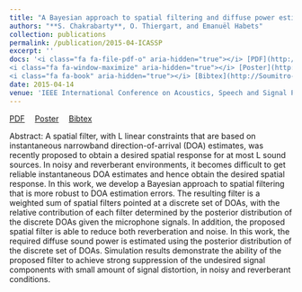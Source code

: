 ```yaml
---
title: "A Bayesian approach to spatial filtering and diffuse power estimation for joint dereverberation and noise reduction"
authors: "**S. Chakrabarty**, O. Thiergart, and Emanuël Habets"
collection: publications
permalink: /publication/2015-04-ICASSP
excerpt: ''
docs: '<i class="fa fa-file-pdf-o" aria-hidden="true"></i> [PDF](http://Soumitro-Chakrabarty.github.io/files/16_ICASSP_paper.pdf)&emsp;
<i class="fa fa-window-maximize" aria-hidden="true"></i> [Poster](http://Soumitro-Chakrabarty.github.io/files/15_ICASSP_poster.pdf)&emsp;
<i class="fa fa-book" aria-hidden="true"></i> [Bibtex](http://Soumitro-Chakrabarty.github.io/files/15_ICASSP_bib.tex)'
date: 2015-04-14
venue: 'IEEE International Conference on Acoustics, Speech and Signal Processing (ICASSP), Australia'
---
```


<i class="fa fa-file-pdf-o" aria-hidden="true"></i> [PDF](http://Soumitro-Chakrabarty.github.io/files/16_ICASSP_paper.pdf)&emsp;
<i class="fa fa-window-maximize" aria-hidden="true"></i> [Poster](http://Soumitro-Chakrabarty.github.io/files/15_ICASSP_poster.pdf)&emsp;
<i class="fa fa-book" aria-hidden="true"></i> [Bibtex](http://Soumitro-Chakrabarty.github.io/files/15_ICASSP_bib.tex)

Abstract: A spatial filter, with L linear constraints that are based on instantaneous
narrowband direction-of-arrival (DOA) estimates, was recently
proposed to obtain a desired spatial response for at most L
sound sources. In noisy and reverberant environments, it becomes
difficult to get reliable instantaneous DOA estimates and hence obtain
the desired spatial response. In this work, we develop a Bayesian
approach to spatial filtering that is more robust to DOA estimation
errors. The resulting filter is a weighted sum of spatial filters pointed
at a discrete set of DOAs, with the relative contribution of each filter
determined by the posterior distribution of the discrete DOAs given
the microphone signals. In addition, the proposed spatial filter is able
to reduce both reverberation and noise. In this work, the required
diffuse sound power is estimated using the posterior distribution of
the discrete set of DOAs. Simulation results demonstrate the ability
of the proposed filter to achieve strong suppression of the undesired
signal components with small amount of signal distortion, in noisy
and reverberant conditions.

